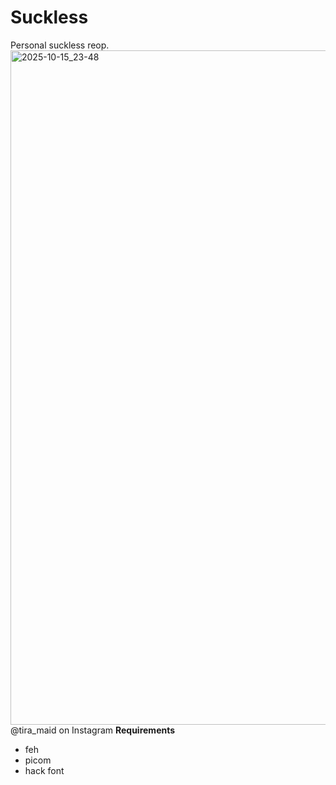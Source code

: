 # Suckless
Personal suckless reop.
<img width="1919" height="1079" alt="2025-10-15_23-48" src="https://github.com/user-attachments/assets/7621aaf2-a3bc-42bd-96cf-7f319cb9cc96" />
@tira_maid on Instagram
**Requirements**
- feh
- picom
- hack font
